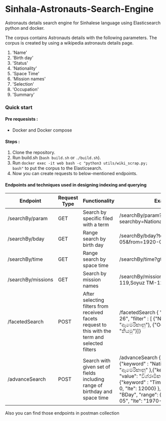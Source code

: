 # Sinhala-Astronauts-Search-Engine
Astronauts details search engine for Sinhalese language using Elasticsearch python and docker. 

The corpus contains Astronauts details with the following parameters. The corpus is created by using a wikipedia astronauts details page.
1. 'Name'
2. 'Birth day'
3. 'Status'
4. 'Nationality'
5. 'Space Time'
6. 'Mission names'
7. 'Selection'
8. 'Occupation'
9. 'Summary'

### Quick start
#### Pre requesists : 
- Docker and Docker compose

#### Steps : 
1. Clone the repository.
2. Run build.sh (```bash build.sh``` or ```./build.sh```).
3. Run ```docker exec -it web bash -c "python3 utils/wiki_scrap.py; bash"``` to put the corpus to the Elasticsearch.
4. Now you can create requests to below-mentioned endpoints.

#### Endpoints and techniques used in designing indexing and querying

| Endpoint  | Request Type | Functionality | Example |
| ------------- | ------------- | ---------- | -----------|
| /searchBy/param  | GET  | Search by specific filed with a term  |  /searchBy/param?searchby=Nationality&term=ඇමෙරිකානු |
| /searchBy/bday  | GET  | Range search by birth day  |  /searchBy/bday?to=2000-08-05&from=1920-08-07 |
| /searchBy/time  | GET  | Range search by space time  |  /searchBy/time?gt=0&lt=12000 |
| /searchBy/missions  | GET  | Search by mission names  |  /searchBy/missions?missions=STS-119,Soyuz TM-12 |
| /facetedSearch  | POST  | After selecting filters from received facets request to this with the term and selected filters  |  /facetedSearch { "term": "1960-08-26", "filter" : [ {"Nationality" : "ඇමෙරිකානු"}, {"Occupation": "නියමු"}]}  | 
| /advanceSearch  | POST  | Search with given set of fields including range of birthday and space time  |  /advanceSearch { "filter" : [ {"keyword" : "Nationality", "value": "ඇමෙරිකානු" },{"keyword" : "Status", "value": "විශ්රාමික" } ], "ranges": [ {"keyword" : "Time", "range": {"gte" : 0, "lte": 12000} }, {"keyword" : "BDay", "range": {"gte" : "1920-08-05", "lte": "1970-08-05"} }]} |

Also you can find those endpoints in postman collection
